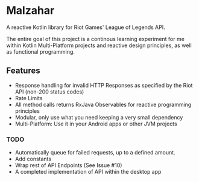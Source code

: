 # Malzahar
A reactive Kotlin library for Riot Games' League of Legends API.

The entire goal of this project is a continous learning experiment for me within Kotlin Multi-Platform projects and reactive design principles, as well as functional programming.

## Features
* Response handling for invalid HTTP Responses as specified by the Riot API (non-200 status codes)
* Rate Limits
* All method calls returns RxJava Observables for reactive programming principles
* Modular, only use what you need keeping a very small dependency
* Multi-Platform: Use it in your Android apps or other JVM projects
### TODO
* Automatically queue for failed requests, up to a defined amount.
* Add constants
* Wrap rest of API Endpoints (See Issue #10)
* A completed implementation of API within the desktop app
